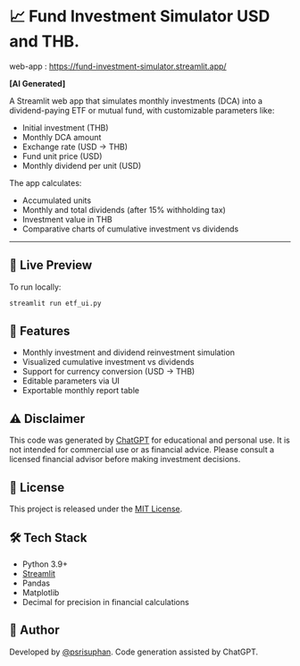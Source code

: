 # 📈 Fund Investment Simulator USD and THB.

web-app : https://fund-investment-simulator.streamlit.app/

**[AI Generated]**

A Streamlit web app that simulates monthly investments (DCA) into a dividend-paying ETF or mutual fund, with customizable parameters like:

- Initial investment (THB)
- Monthly DCA amount
- Exchange rate (USD → THB)
- Fund unit price (USD)
- Monthly dividend per unit (USD)

The app calculates:

- Accumulated units
- Monthly and total dividends (after 15% withholding tax)
- Investment value in THB
- Comparative charts of cumulative investment vs dividends

---

## 🚀 Live Preview

To run locally:

```bash
streamlit run etf_ui.py
```

## 📌 Features

- Monthly investment and dividend reinvestment simulation
- Visualized cumulative investment vs dividends
- Support for currency conversion (USD → THB)
- Editable parameters via UI
- Exportable monthly report table

## ⚠️ Disclaimer

This code was generated by [ChatGPT](https://chatgpt.com/)
 for educational and personal use.
It is not intended for commercial use or as financial advice.
Please consult a licensed financial advisor before making investment decisions.

## 📄 License

This project is released under the [MIT License](https://opensource.org/license/MIT).

## 🛠️ Tech Stack

- Python 3.9+
- [Streamlit](https://streamlit.io/)
- Pandas
- Matplotlib
- Decimal for precision in financial calculations

## 🙋 Author

Developed by [@psrisuphan](https://github.com/psrisuphan).
Code generation assisted by ChatGPT.
